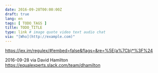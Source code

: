 ```yaml
---
date: 2016-09-28T00:00:00Z
draft: true
lang: en
tags: [ TODO_TAGS ]
title: TODO_TITLE
type: link # image quote video text audio chat
via: "[Who](http://example.com)"
---
```


<https://jex.im/regulex/#!embed=false&flags=&re=%5E(a%7Cb)*%3F%24>

2016-09-28 via David Hamilton
https://equalexperts.slack.com/team/dhamilton

